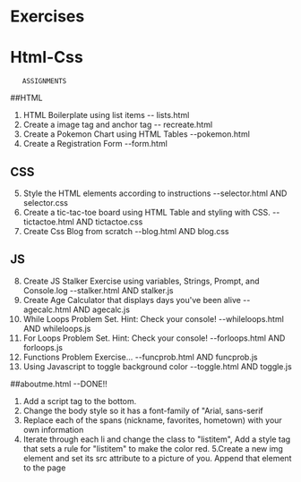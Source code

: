 # Exercises
# Html-Css  
       ASSIGNMENTS
##HTML
1. HTML Boilerplate using list items -- lists.html
2. Create a image tag and anchor tag -- recreate.html
3. Create a Pokemon Chart using HTML Tables  --pokemon.html
4. Create a Registration Form --form.html
## CSS
5. Style the HTML elements according to  instructions --selector.html AND selector.css
6. Create a tic-tac-toe board using HTML Table and styling with CSS. --tictactoe.html AND tictactoe.css
7. Create Css Blog from scratch --blog.html AND blog.css
## JS
8. Create JS Stalker Exercise using variables, Strings, Prompt, and Console.log --stalker.html AND stalker.js
9. Create Age Calculator that displays days you've been alive --agecalc.html AND agecalc.js
10. While Loops Problem Set. Hint: Check your console! --whileloops.html AND whileloops.js
11. For Loops Problem Set.   Hint: Check your console! --forloops.html AND forloops.js
12. Functions Problem Exercise... --funcprob.html AND funcprob.js
13. Using Javascript to toggle background color --toggle.html AND toggle.js


##aboutme.html  --DONE!!
 1. Add a script tag to the bottom.
 2. Change the body style so it has a font-family of "Arial, sans-serif
 3. Replace each of the spans (nickname, favorites, hometown) with your own information
 4. Iterate through each li and change the class to "listitem", Add a style tag that sets a rule for "listitem" to make the color red.
 5.Create a new img element and set its src attribute to a picture of you. Append that element to the page
